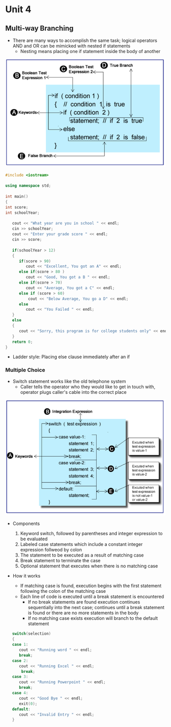 # Unit 4

## Multi-way Branching

* There are many ways to accomplish the same task; logical operators AND and OR can be mimicked with nested if statements
  * Nesting means placing one if statement inside the body of another

![If statement branch](branch.PNG)

```cpp
#include <iostream> 

using namespace std; 

int main()
{
int score;
int schoolYear; 

   cout << "What year are you in school " << endl;
   cin >> schoolYear;
   cout << "Enter your grade score " << endl;
   cin >> score; 

   if(schoolYear > 12)
   {
      if(score > 90)
         cout << "Excellent, You got an A" << endl;
      else if(score > 80 )
         cout << "Good, You got a B " << endl;
      else if(score > 70) 
         cout << "Average, You got a C" << endl;
      else if (score > 60)
          cout << "Below Average, You go a D" << endl;
      else 
         cout << "You Failed " << endl;
   } 
   else
   {
      cout << "Sorry, this program is for college students only" << endl;
   } 
   return 0;
} 
```

* Ladder style: Placing else clause immediately after an if

### Multiple Choice

* Switch statement works like the old telephone system
  * Caller tells the operator who they would like to get in touch with, operator plugs caller's cable into the correct place

![Switch statement](switch.PNG)

* Components
  1. Keyword switch, followed by parentheses and integer expression to be evaluated
  2. Labeled case statements which include a constant integer expression follweod by colon
  3. The statement to be executed as a result of matching case
  4. Break statement to terminate the case
  5. Optional statement that executes when there is no matching case

* How it works
  * If matching case is found, execution begins with the first statement following the colon of the matching case
  * Each line of code is executed until a break statement is encountered
    * If no break statements are found execution continues sequentially into the next case; continues until a break statement is found or there are no more statements in the body
    * If no matching case exists execution will branch to the default statement

```cpp
   switch(selection)
   {
   case 1:
      cout << "Running word " << endl;
      break;
   case 2:
      cout << "Running Excel " << endl;
       break;
   case 3:
      cout << "Running Powerpoint " << endl;
      break;
   case 4:
      cout << "Good Bye " << endl;
      exit(0); 
   default:
      cout << "Invalid Entry " << endl;
   } 
```

